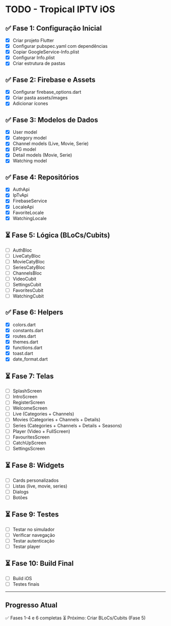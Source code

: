 # TODO - Tropical IPTV iOS

## ✅ Fase 1: Configuração Inicial
- [x] Criar projeto Flutter
- [x] Configurar pubspec.yaml com dependências
- [x] Copiar GoogleService-Info.plist
- [x] Configurar Info.plist
- [x] Criar estrutura de pastas

## ✅ Fase 2: Firebase e Assets
- [x] Configurar firebase_options.dart
- [x] Criar pasta assets/images
- [x] Adicionar ícones

## ✅ Fase 3: Modelos de Dados
- [x] User model
- [x] Category model
- [x] Channel models (Live, Movie, Serie)
- [x] EPG model
- [x] Detail models (Movie, Serie)
- [x] Watching model

## ✅ Fase 4: Repositórios
- [x] AuthApi
- [x] IpTvApi
- [x] FirebaseService
- [x] LocaleApi
- [x] FavoriteLocale
- [x] WatchingLocale

## ⏳ Fase 5: Lógica (BLoCs/Cubits)
- [ ] AuthBloc
- [ ] LiveCatyBloc
- [ ] MovieCatyBloc
- [ ] SeriesCatyBloc
- [ ] ChannelsBloc
- [ ] VideoCubit
- [ ] SettingsCubit
- [ ] FavoritesCubit
- [ ] WatchingCubit

## ✅ Fase 6: Helpers
- [x] colors.dart
- [x] constants.dart
- [x] routes.dart
- [x] themes.dart
- [x] functions.dart
- [x] toast.dart
- [x] date_format.dart

## ⏳ Fase 7: Telas
- [ ] SplashScreen
- [ ] IntroScreen
- [ ] RegisterScreen
- [ ] WelcomeScreen
- [ ] Live (Categories + Channels)
- [ ] Movies (Categories + Channels + Details)
- [ ] Series (Categories + Channels + Details + Seasons)
- [ ] Player (Video + FullScreen)
- [ ] FavouritesScreen
- [ ] CatchUpScreen
- [ ] SettingsScreen

## ⏳ Fase 8: Widgets
- [ ] Cards personalizados
- [ ] Listas (live, movie, series)
- [ ] Dialogs
- [ ] Botões

## ⏳ Fase 9: Testes
- [ ] Testar no simulador
- [ ] Verificar navegação
- [ ] Testar autenticação
- [ ] Testar player

## ⏳ Fase 10: Build Final
- [ ] Build iOS
- [ ] Testes finais

---

## Progresso Atual
✅ Fases 1-4 e 6 completas
⏳ Próximo: Criar BLoCs/Cubits (Fase 5)
